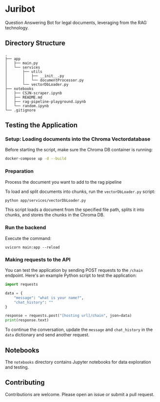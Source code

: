 # Juribot

Question Answering Bot for legal documents, leveraging from the RAG technology.

## Directory Structure

```
.
├── app
│   ├── main.py
│   └── services
│       ├── utils
│       │   ├── __init__.py
│       │   └── documentProcessor.py
│       └── vectorDbLoader.py
├── notebooks
│   ├── CSJN-scraper.ipynb
│   ├── README.md
│   ├── rag-pipeline-playground.ipynb
│   └── random.ipynb
└── .gitignore
```






## Testing the Application

### Setup: Loading documents into the Chroma Vectordatabase

Before starting the script, make sure the Chroma DB container is running:

```sh
docker-compose up -d --build
```

### Preparation

Process the document you want to add to the rag pipeline

To load and split documents into chunks, run the `vectorDbLoader.py` script:

```sh
python app/services/vectorDbLoader.py
```

This script loads a document from the specified file path, splits it into chunks, and stores the chunks in the Chroma DB.

### Run the backend

Execute the command: 

```
uvicorn main:app --reload
```

### Making requests to the API

You can test the application by sending POST requests to the `/chain` endpoint. Here's an example Python script to test the application:

```python
import requests

data = {
    "message": "what is your name?",
    "chat_history": ""
}

response = requests.post("[hosting url]/chain", json=data)
print(response.text)
```

To continue the conversation, update the `message` and `chat_history` in the `data` dictionary and send another request.

## Notebooks

The `notebooks` directory contains Jupyter notebooks for data exploration and testing.

## Contributing

Contributions are welcome. Please open an issue or submit a pull request.